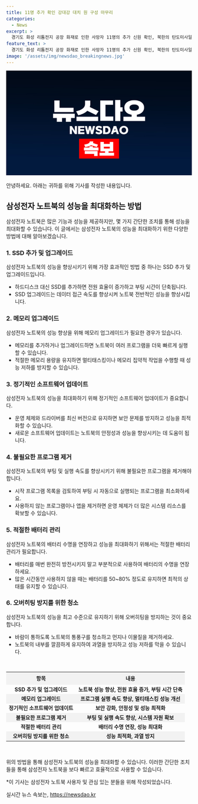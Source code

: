 ```yaml
---
title: 11명 추가 확인 강대강 대치 원 구성 마무리
categories:
  - News
excerpt: >
  경기도 화성 리튬전지 공장 화재로 인한 사망자 11명의 추가 신원 확인, 북한의 탄도미사일과 오물 풍선 살포, 국회 본회의 열리며 상임위원장 선출과 갈등이 이어지는 등 다양한 이슈가 전개 중입니다. #화성화재 #북한 #국회 #상임위원장선출
feature_text: >
  경기도 화성 리튬전지 공장 화재로 인한 사망자 11명의 추가 신원 확인, 북한의 탄도미사일과 오물 풍선 살포, 국회 본회의 열리며 상임위원장 선출과 갈등이 이어지는 등 다양한 이슈가 전개 중입니다. #화성화재 #북한 #국회 #상임위원장선출
image: '/assets/img/newsdao_breakingnews.jpg'
---
```


<p><img src="/assets/img/newsdao_breakingnews.jpg" alt="koreaapp 속보" /></p>

<p>안녕하세요. 아래는 귀하를 위해 기사를 작성한 내용입니다.</p>

<h2 data-ke-size="size26">삼성전자 노트북의 성능을 최대화하는 방법</h2>

<p data-ke-size="size16">삼성전자 노트북은 많은 기능과 성능을 제공하지만, 몇 가지 간단한 조치를 통해 성능을 최대화할 수 있습니다. 이 글에서는 삼성전자 노트북의 성능을 최대화하기 위한 다양한 방법에 대해 알아보겠습니다.</p>

<h3>1. SSD 추가 및 업그레이드</h3>

<p data-ke-size="size16">삼성전자 노트북의 성능을 향상시키기 위해 가장 효과적인 방법 중 하나는 SSD 추가 및 업그레이드입니다.</p>

<ul>
    <li>하드디스크 대신 SSD를 추가하면 전원 효율이 증가하고 부팅 시간이 단축됩니다.</li>
    <li>SSD 업그레이드는 데이터 접근 속도를 향상시켜 노트북 전반적인 성능을 향상시킵니다.</li>
</ul>

<h3>2. 메모리 업그레이드</h3>

<p data-ke-size="size16">삼성전자 노트북의 성능 향상을 위해 메모리 업그레이드가 필요한 경우가 있습니다.</p>

<ul>
    <li>메모리를 추가하거나 업그레이드하면 노트북이 여러 프로그램을 더욱 빠르게 실행할 수 있습니다.</li>
    <li>적절한 메모리 용량을 유지하면 멀티태스킹이나 메모리 집약적 작업을 수행할 때 성능 저하를 방지할 수 있습니다.</li>
</ul>

<h3>3. 정기적인 소프트웨어 업데이트</h3>

<p data-ke-size="size16">삼성전자 노트북의 성능을 최대화하기 위해 정기적인 소프트웨어 업데이트가 중요합니다.</p>

<ul>
    <li>운영 체제와 드라이버를 최신 버전으로 유지하면 보안 문제를 방지하고 성능을 최적화할 수 있습니다.</li>
    <li>새로운 소프트웨어 업데이트는 노트북의 안정성과 성능을 향상시키는 데 도움이 됩니다.</li>
</ul>

<h3>4. 불필요한 프로그램 제거</h3>

<p data-ke-size="size16">삼성전자 노트북의 부팅 및 실행 속도를 향상시키기 위해 불필요한 프로그램을 제거해야 합니다.</p>

<ul>
    <li>시작 프로그램 목록을 검토하여 부팅 시 자동으로 실행되는 프로그램을 최소화하세요.</li>
    <li>사용하지 않는 프로그램이나 앱을 제거하면 운영 체제가 더 많은 시스템 리소스를 확보할 수 있습니다.</li>
</ul>

<h3>5. 적절한 배터리 관리</h3>

<p data-ke-size="size16">삼성전자 노트북의 배터리 수명을 연장하고 성능을 최대화하기 위해서는 적절한 배터리 관리가 필요합니다.</p>

<ul>
    <li>배터리를 매번 완전히 방전시키지 말고 부분적으로 사용하여 배터리의 수명을 연장하세요.</li>
    <li>많은 시간동안 사용하지 않을 때는 배터리를 50~80% 정도로 유지하면 최적의 상태를 유지할 수 있습니다.</li>
</ul>

<h3>6. 오버히팅 방지를 위한 청소</h3>

<p data-ke-size="size16">삼성전자 노트북의 성능을 최고 수준으로 유지하기 위해 오버히팅을 방지하는 것이 중요합니다.</p>

<ul>
    <li>바람이 통하도록 노트북의 통풍구를 청소하고 먼지나 이물질을 제거하세요.</li>
    <li>노트북의 내부를 깔끔하게 유지하여 과열을 방지하고 성능 저하를 막을 수 있습니다.</li>
</ul>

<p data-ke-size="size16">&nbsp;</p>

<table>
<tbody>
<tr>
<td style="text-align: center; background-color: #f2f2f2; height: 29px;"><b>항목</b></td>
<td style="text-align: center; background-color: #f2f2f2; height: 29px;"><b>내용</b></td>
</tr>
<tr>
<td style="text-align: center; height: 17px;"><b>SSD 추가 및 업그레이드</b></td>
<td style="text-align: center; height: 17px;"><b>노트북 성능 향상, 전원 효율 증가, 부팅 시간 단축</b></td>
</tr>
<tr>
<td style="text-align: center; background-color: #f2f2f2; height: 17px;"><b>메모리 업그레이드</b></td>
<td style="text-align: center; background-color: #f2f2f2; height: 17px;"><b>프로그램 실행 속도 향상, 멀티태스킹 성능 개선</b></td>
</tr>
<tr>
<td style="text-align: center; height: 17px;"><b>정기적인 소프트웨어 업데이트</b></td>
<td style="text-align: center; height: 17px;"><b>보안 강화, 안정성 및 성능 최적화</b></td>
</tr>
<tr>
<td style="text-align: center; background-color: #f2f2f2; height: 17px;"><b>불필요한 프로그램 제거</b></td>
<td style="text-align: center; background-color: #f2f2f2; height: 17px;"><b>부팅 및 실행 속도 향상, 시스템 자원 확보</b></td>
</tr>
<tr>
<td style="text-align: center; height: 17px;"><b>적절한 배터리 관리</b></td>
<td style="text-align: center; height: 17px;"><b>배터리 수명 연장, 성능 최대화</b></td>
</tr>
<tr>
<td style="text-align: center; background-color: #f2f2f2; height: 17px;"><b>오버히팅 방지를 위한 청소</b></td>
<td style="text-align: center; background-color: #f2f2f2; height: 17px;"><b>성능 최적화, 과열 방지</b></td>
</tr>
</tbody>
</table>

<p data-ke-size="size16">&nbsp;</p>

<p>위의 방법을 통해 삼성전자 노트북의 성능을 최대화할 수 있습니다. 이러한 간단한 조치들을 통해 삼성전자 노트북을 보다 빠르고 효율적으로 사용할 수 있습니다.</p>

<p>*이 기사는 삼성전자 노트북 사용자 및 관심 있는 분들을 위해 작성되었습니다.</p>
실시간 뉴스 속보는, <a href="https://newsdao.kr" rel="dofollow">https://newsdao.kr</a>


